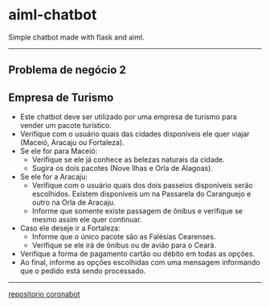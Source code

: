 # aiml-chatbot
Simple chatbot made with flask and aiml.

---

## Problema de negócio 2

## Empresa de Turismo

* Este chatbot deve ser utilizado por uma empresa de turismo para vender um pacote turístico.
* Verifique com o usuário quais das cidades disponíveis ele quer viajar (Maceió, Aracaju ou Fortaleza).
* Se ele for para Maceió:
    * Verifique se ele já conhece as belezas naturais da cidade.
    * Sugira os dois pacotes (Nove Ilhas e Orla de Alagoas).
* Se ele for a Aracaju:
    * Verifique com o usuário quais dos dois passeios disponíveis serão escolhidos. Existem disponíveis um na Passarela do Caranguejo e outro na Orla de Aracaju.
    * Informe que somente existe passagem de ônibus e verifique se mesmo assim ele quer continuar.
* Caso ele deseje ir a Fortaleza:
    * Informe que o único pacote são as Falésias Cearenses.
    * Verifique se ele irá de ônibus ou de avião para o Ceará.
* Verifique a forma de pagamento cartão ou débito em todas as opções.
* Ao final, informe as opções escolhidas com uma mensagem informando que o pedido está sendo processado.

---

[repositorio coronabot](https://github.com/huzaifsayed/coronabot-chatterbot)
